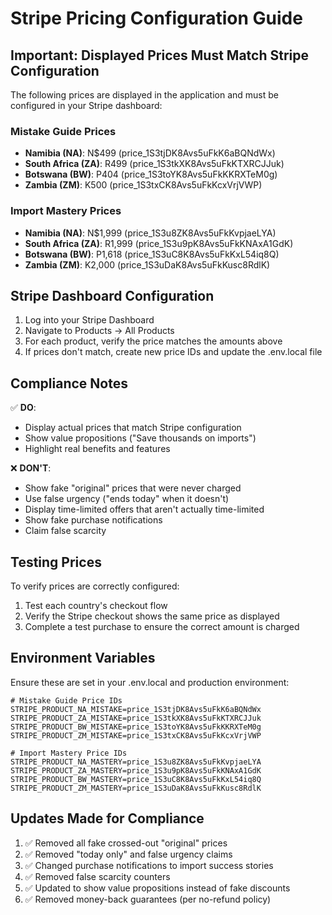 # Stripe Pricing Configuration Guide

## Important: Displayed Prices Must Match Stripe Configuration

The following prices are displayed in the application and must be configured in your Stripe dashboard:

### Mistake Guide Prices
- **Namibia (NA)**: N$499 (price_1S3tjDK8Avs5uFkK6aBQNdWx)
- **South Africa (ZA)**: R499 (price_1S3tkXK8Avs5uFkKTXRCJJuk)
- **Botswana (BW)**: P404 (price_1S3toYK8Avs5uFkKKRXTeM0g)
- **Zambia (ZM)**: K500 (price_1S3txCK8Avs5uFkKcxVrjVWP)

### Import Mastery Prices
- **Namibia (NA)**: N$1,999 (price_1S3u8ZK8Avs5uFkKvpjaeLYA)
- **South Africa (ZA)**: R1,999 (price_1S3u9pK8Avs5uFkKNAxA1GdK)
- **Botswana (BW)**: P1,618 (price_1S3uC8K8Avs5uFkKxL54iq8Q)
- **Zambia (ZM)**: K2,000 (price_1S3uDaK8Avs5uFkKusc8RdlK)

## Stripe Dashboard Configuration

1. Log into your Stripe Dashboard
2. Navigate to Products → All Products
3. For each product, verify the price matches the amounts above
4. If prices don't match, create new price IDs and update the .env.local file

## Compliance Notes

✅ **DO**: 
- Display actual prices that match Stripe configuration
- Show value propositions ("Save thousands on imports")
- Highlight real benefits and features

❌ **DON'T**:
- Show fake "original" prices that were never charged
- Use false urgency ("ends today" when it doesn't)
- Display time-limited offers that aren't actually time-limited
- Show fake purchase notifications
- Claim false scarcity

## Testing Prices

To verify prices are correctly configured:

1. Test each country's checkout flow
2. Verify the Stripe checkout shows the same price as displayed
3. Complete a test purchase to ensure the correct amount is charged

## Environment Variables

Ensure these are set in your .env.local and production environment:

```env
# Mistake Guide Price IDs
STRIPE_PRODUCT_NA_MISTAKE=price_1S3tjDK8Avs5uFkK6aBQNdWx
STRIPE_PRODUCT_ZA_MISTAKE=price_1S3tkXK8Avs5uFkKTXRCJJuk
STRIPE_PRODUCT_BW_MISTAKE=price_1S3toYK8Avs5uFkKKRXTeM0g
STRIPE_PRODUCT_ZM_MISTAKE=price_1S3txCK8Avs5uFkKcxVrjVWP

# Import Mastery Price IDs
STRIPE_PRODUCT_NA_MASTERY=price_1S3u8ZK8Avs5uFkKvpjaeLYA
STRIPE_PRODUCT_ZA_MASTERY=price_1S3u9pK8Avs5uFkKNAxA1GdK
STRIPE_PRODUCT_BW_MASTERY=price_1S3uC8K8Avs5uFkKxL54iq8Q
STRIPE_PRODUCT_ZM_MASTERY=price_1S3uDaK8Avs5uFkKusc8RdlK
```

## Updates Made for Compliance

1. ✅ Removed all fake crossed-out "original" prices
2. ✅ Removed "today only" and false urgency claims
3. ✅ Changed purchase notifications to import success stories
4. ✅ Removed false scarcity counters
5. ✅ Updated to show value propositions instead of fake discounts
6. ✅ Removed money-back guarantees (per no-refund policy)